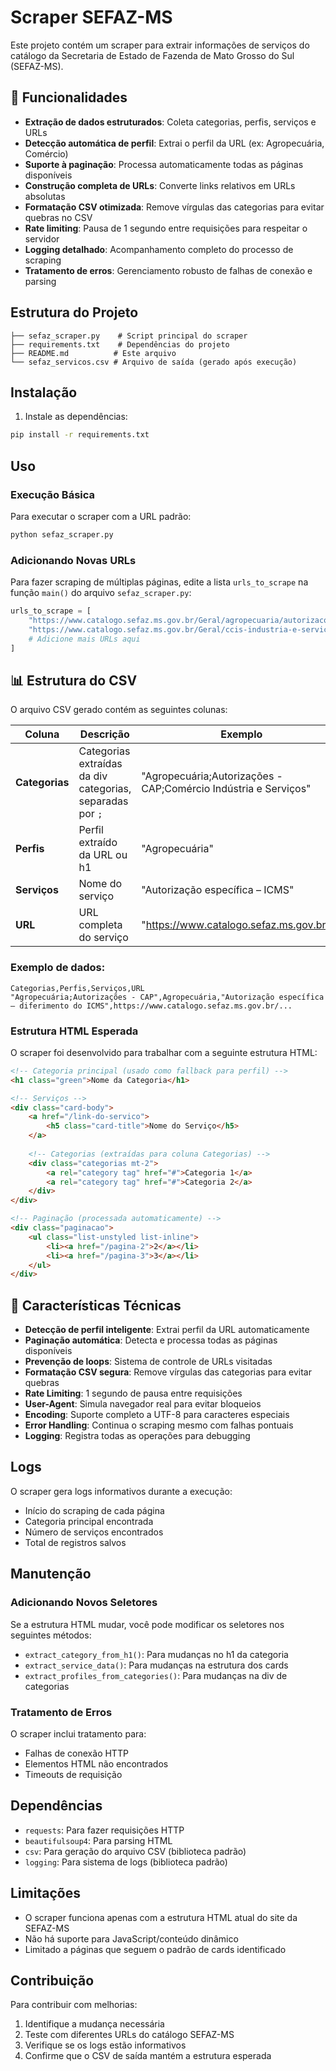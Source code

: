 # Scraper SEFAZ-MS

Este projeto contém um scraper para extrair informações de serviços do catálogo da Secretaria de Estado de Fazenda de Mato Grosso do Sul (SEFAZ-MS).

## 🎯 Funcionalidades

- **Extração de dados estruturados**: Coleta categorias, perfis, serviços e URLs
- **Detecção automática de perfil**: Extrai o perfil da URL (ex: Agropecuária, Comércio)
- **Suporte à paginação**: Processa automaticamente todas as páginas disponíveis
- **Construção completa de URLs**: Converte links relativos em URLs absolutas
- **Formatação CSV otimizada**: Remove vírgulas das categorias para evitar quebras no CSV
- **Rate limiting**: Pausa de 1 segundo entre requisições para respeitar o servidor
- **Logging detalhado**: Acompanhamento completo do processo de scraping
- **Tratamento de erros**: Gerenciamento robusto de falhas de conexão e parsing

## Estrutura do Projeto

```
├── sefaz_scraper.py    # Script principal do scraper
├── requirements.txt    # Dependências do projeto
├── README.md          # Este arquivo
└── sefaz_servicos.csv # Arquivo de saída (gerado após execução)
```

## Instalação

1. Instale as dependências:
```bash
pip install -r requirements.txt
```

## Uso

### Execução Básica

Para executar o scraper com a URL padrão:

```bash
python sefaz_scraper.py
```

### Adicionando Novas URLs

Para fazer scraping de múltiplas páginas, edite a lista `urls_to_scrape` na função `main()` do arquivo `sefaz_scraper.py`:

```python
urls_to_scrape = [
    "https://www.catalogo.sefaz.ms.gov.br/Geral/agropecuaria/autorizacoes-cap/",
    "https://www.catalogo.sefaz.ms.gov.br/Geral/ccis-industria-e-servicos/autorizacoes-ccis/",
    # Adicione mais URLs aqui
]
```

## 📊 Estrutura do CSV

O arquivo CSV gerado contém as seguintes colunas:

| Coluna | Descrição | Exemplo |
|--------|-----------|----------|
| **Categorias** | Categorias extraídas da div categorias, separadas por `;` | "Agropecuária;Autorizações - CAP;Comércio Indústria e Serviços" |
| **Perfis** | Perfil extraído da URL ou h1 | "Agropecuária" |
| **Serviços** | Nome do serviço | "Autorização específica – ICMS" |
| **URL** | URL completa do serviço | "https://www.catalogo.sefaz.ms.gov.br/..." |

### Exemplo de dados:
```csv
Categorias,Perfis,Serviços,URL
"Agropecuária;Autorizações - CAP",Agropecuária,"Autorização específica – diferimento do ICMS",https://www.catalogo.sefaz.ms.gov.br/...
```

### Estrutura HTML Esperada

O scraper foi desenvolvido para trabalhar com a seguinte estrutura HTML:

```html
<!-- Categoria principal (usado como fallback para perfil) -->
<h1 class="green">Nome da Categoria</h1>

<!-- Serviços -->
<div class="card-body">
    <a href="/link-do-servico">
        <h5 class="card-title">Nome do Serviço</h5>
    </a>
    
    <!-- Categorias (extraídas para coluna Categorias) -->
    <div class="categorias mt-2">
        <a rel="category tag" href="#">Categoria 1</a>
        <a rel="category tag" href="#">Categoria 2</a>
    </div>
</div>

<!-- Paginação (processada automaticamente) -->
<div class="paginacao">
    <ul class="list-unstyled list-inline">
        <li><a href="/pagina-2">2</a></li>
        <li><a href="/pagina-3">3</a></li>
    </ul>
</div>
```

## 🔧 Características Técnicas

- **Detecção de perfil inteligente**: Extrai perfil da URL automaticamente
- **Paginação automática**: Detecta e processa todas as páginas disponíveis
- **Prevenção de loops**: Sistema de controle de URLs visitadas
- **Formatação CSV segura**: Remove vírgulas das categorias para evitar quebras
- **Rate Limiting**: 1 segundo de pausa entre requisições
- **User-Agent**: Simula navegador real para evitar bloqueios
- **Encoding**: Suporte completo a UTF-8 para caracteres especiais
- **Error Handling**: Continua o scraping mesmo com falhas pontuais
- **Logging**: Registra todas as operações para debugging

## Logs

O scraper gera logs informativos durante a execução:
- Início do scraping de cada página
- Categoria principal encontrada
- Número de serviços encontrados
- Total de registros salvos

## Manutenção

### Adicionando Novos Seletores

Se a estrutura HTML mudar, você pode modificar os seletores nos seguintes métodos:

- `extract_category_from_h1()`: Para mudanças no h1 da categoria
- `extract_service_data()`: Para mudanças na estrutura dos cards
- `extract_profiles_from_categories()`: Para mudanças na div de categorias

### Tratamento de Erros

O scraper inclui tratamento para:
- Falhas de conexão HTTP
- Elementos HTML não encontrados
- Timeouts de requisição

## Dependências

- `requests`: Para fazer requisições HTTP
- `beautifulsoup4`: Para parsing HTML
- `csv`: Para geração do arquivo CSV (biblioteca padrão)
- `logging`: Para sistema de logs (biblioteca padrão)

## Limitações

- O scraper funciona apenas com a estrutura HTML atual do site da SEFAZ-MS
- Não há suporte para JavaScript/conteúdo dinâmico
- Limitado a páginas que seguem o padrão de cards identificado

## Contribuição

Para contribuir com melhorias:
1. Identifique a mudança necessária
2. Teste com diferentes URLs do catálogo SEFAZ-MS
3. Verifique se os logs estão informativos
4. Confirme que o CSV de saída mantém a estrutura esperada